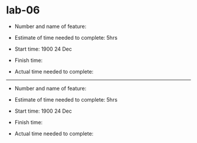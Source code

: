 # lab-06

- Number and name of feature:

- Estimate of time needed to complete: 5hrs

- Start time: 1900 24 Dec

- Finish time:

- Actual time needed to complete:

---

- Number and name of feature:

- Estimate of time needed to complete: 5hrs

- Start time: 1900 24 Dec

- Finish time:

- Actual time needed to complete:
